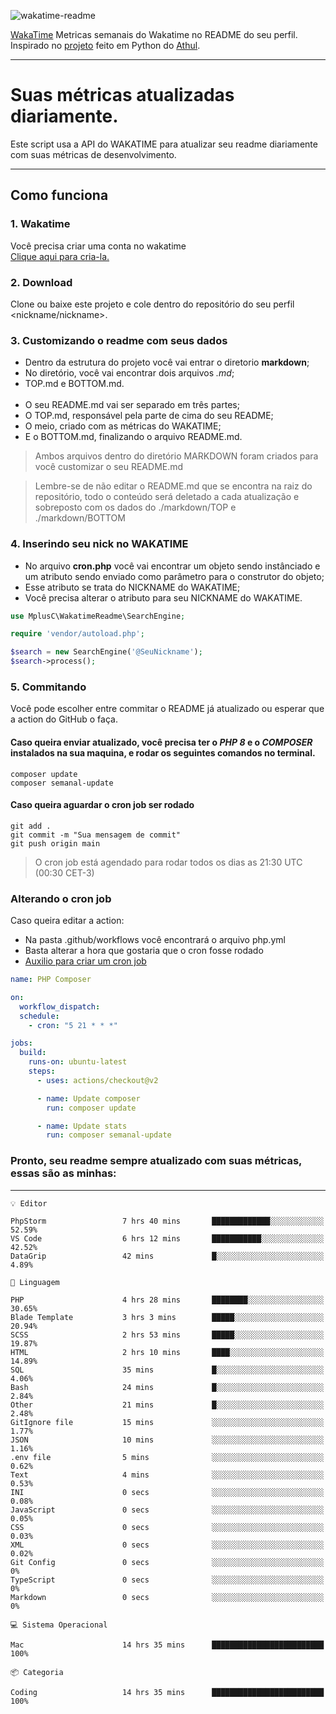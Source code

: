 ![wakatime-readme](https://socialify.git.ci/bymatheus/wakatime-readme/image?description=1&descriptionEditable=M%C3%A9tricas%20semanais%20do%20Wakatime%20no%20seu%20README%20de%20perfil.&font=KoHo&forks=1&language=1&owner=1&pattern=Signal&stargazers=1&theme=Dark)

[WakaTime](https://wakatime.com) Metricas semanais do Wakatime no README do seu perfil. <br>
Inspirado no [projeto](https://github.com/athul/waka-readme) feito em Python do [Athul](https://github.com/athul).
___

# Suas métricas atualizadas diariamente.
Este script usa a API do WAKATIME para atualizar seu readme diariamente com suas métricas de desenvolvimento.

___

## Como funciona

### 1. Wakatime
Você precisa criar uma conta no wakatime <br>
[Clique aqui para cria-la.](https://wakatime.com) 

### 2. Download
Clone ou baixe este projeto e cole dentro do repositório do seu perfil <nickname/nickname>.

### 3. Customizando o readme com seus dados
- Dentro da estrutura do projeto você vai entrar o diretorio **markdown**;  
- No diretório, você vai encontrar dois arquivos *.md*;
- TOP.md e BOTTOM.md.
<br><br>
- O seu README.md vai ser separado em três partes; 
- O TOP.md, responsável pela parte de cima do seu README;
- O meio, criado com as métricas do WAKATIME;
- E o BOTTOM.md, finalizando o arquivo README.md.<br>

> Ambos arquivos dentro do diretório MARKDOWN foram criados para você customizar o seu README.md

> Lembre-se de não editar o README.md que se encontra na raiz do repositório, todo o conteúdo será deletado a cada atualização e sobreposto com os dados do ./markdown/TOP e ./markdown/BOTTOM

### 4. Inserindo seu nick no WAKATIME
- No arquivo **cron.php** você vai encontrar um objeto sendo instânciado e um atributo sendo enviado como parâmetro para o construtor do objeto;
- Esse atributo se trata do NICKNAME do WAKATIME;
- Você precisa alterar o atributo para seu NICKNAME do WAKATIME.

```php
use MplusC\WakatimeReadme\SearchEngine;

require 'vendor/autoload.php';

$search = new SearchEngine('@SeuNickname');
$search->process();
```

### 5. Commitando
Você pode escolher entre commitar o README já atualizado ou esperar que a action do GitHub o faça. <br>

#### Caso queira enviar atualizado, você precisa ter o *PHP 8* e o *COMPOSER* instalados na sua maquina, e rodar os seguintes comandos no terminal.
```composer
composer update
composer semanal-update 
```

#### Caso queira aguardar o cron job ser rodado 
```git 
git add .
git commit -m "Sua mensagem de commit"
git push origin main
```

>O cron job está agendado para rodar todos os dias as 21:30 UTC (00:30 CET-3) 

### Alterando o cron job
Caso queira editar a action:

- Na pasta .github/workflows você encontrará o arquivo php.yml
- Basta alterar a hora que gostaria que o cron fosse rodado
- [Auxilio para criar um cron job](https://crontab.guru)

```yml
name: PHP Composer

on:
  workflow_dispatch:
  schedule:
    - cron: "5 21 * * *"

jobs:
  build:
    runs-on: ubuntu-latest
    steps:
      - uses: actions/checkout@v2

      - name: Update composer
        run: composer update

      - name: Update stats
        run: composer semanal-update
```

### Pronto, seu readme sempre atualizado com suas métricas, essas são as minhas:

___
```text
💡 Editor

PhpStorm                 7 hrs 40 mins       █████████████░░░░░░░░░░░░     52.59%
VS Code                  6 hrs 12 mins       ███████████░░░░░░░░░░░░░░     42.52%
DataGrip                 42 mins             █░░░░░░░░░░░░░░░░░░░░░░░░      4.89%
```
```text
💬 Linguagem

PHP                      4 hrs 28 mins       ████████░░░░░░░░░░░░░░░░░     30.65%
Blade Template           3 hrs 3 mins        █████░░░░░░░░░░░░░░░░░░░░     20.94%
SCSS                     2 hrs 53 mins       █████░░░░░░░░░░░░░░░░░░░░     19.87%
HTML                     2 hrs 10 mins       ████░░░░░░░░░░░░░░░░░░░░░     14.89%
SQL                      35 mins             █░░░░░░░░░░░░░░░░░░░░░░░░      4.06%
Bash                     24 mins             █░░░░░░░░░░░░░░░░░░░░░░░░      2.84%
Other                    21 mins             █░░░░░░░░░░░░░░░░░░░░░░░░      2.48%
GitIgnore file           15 mins             ░░░░░░░░░░░░░░░░░░░░░░░░░      1.77%
JSON                     10 mins             ░░░░░░░░░░░░░░░░░░░░░░░░░      1.16%
.env file                5 mins              ░░░░░░░░░░░░░░░░░░░░░░░░░      0.62%
Text                     4 mins              ░░░░░░░░░░░░░░░░░░░░░░░░░      0.53%
INI                      0 secs              ░░░░░░░░░░░░░░░░░░░░░░░░░      0.08%
JavaScript               0 secs              ░░░░░░░░░░░░░░░░░░░░░░░░░      0.05%
CSS                      0 secs              ░░░░░░░░░░░░░░░░░░░░░░░░░      0.03%
XML                      0 secs              ░░░░░░░░░░░░░░░░░░░░░░░░░      0.02%
Git Config               0 secs              ░░░░░░░░░░░░░░░░░░░░░░░░░         0%
TypeScript               0 secs              ░░░░░░░░░░░░░░░░░░░░░░░░░         0%
Markdown                 0 secs              ░░░░░░░░░░░░░░░░░░░░░░░░░         0%
```
```text
💻 Sistema Operacional

Mac                      14 hrs 35 mins      █████████████████████████       100%
```
```text
📦 Categoria

Coding                   14 hrs 35 mins      █████████████████████████       100%
```
